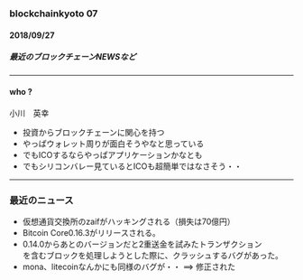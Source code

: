 ### blockchainkyoto 07
#### 2018/09/27

##### 最近のブロックチェーンNEWSなど 
      
---         
      
#### who ?
小川　英幸     
* 投資からブロックチェーンに関心を持つ      
* やっぱウォレット周りが面白そうやなと思っている     
* でもICOするならやっぱアプリケーションかなとも     
* でもシリコンバレー見ているとICOも超簡単ではなさそう・・      
       
---          
### 最近のニュース
* 仮想通貨交換所のzaifがハッキングされる（損失は70億円）     
* Bitcoin Core0.16.3がリリースされる。     
* 0.14.0からあとのバージョンだと2重送金を試みたトランザクション     
を含むブロックを処理しようとした際に、クラッシュするバグがあった。           
* mona、litecoinなんかにも同様のバグが・・ ==> 修正された    